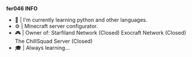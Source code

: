 **fer046 INFO**

- 🐍 | I'm currently learning python and other languages.
- ⚙  | Minecraft server configurator.
- 🎮 | Owner of:
Starfiland Network (Closed)
Exocraft Network (Closed) 
The ChillSquad Server (Closed)
- 🎓 | Always learning...
